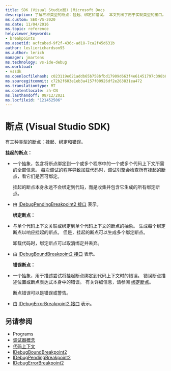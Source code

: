```yaml
---
title: SDK (Visual Studio断) |Microsoft Docs
description: 了解三种类型的断点：挂起、绑定和错误。 本文列出了用于实现类型的接口。
ms.custom: SEO-VS-2020
ms.date: 11/04/2016
ms.topic: reference
helpviewer_keywords:
- breakpoints
ms.assetid: acfcabed-9f2f-436c-ad18-7ca2f45d631b
author: leslierichardson95
ms.author: lerich
manager: jmartens
ms.technology: vs-ide-debug
ms.workload:
- vssdk
ms.openlocfilehash: c023119e621addb65b758bfbd17909d663f4e61451797c398b8123b2095ffd96
ms.sourcegitcommit: c72b2f603e1eb3a4157f00926df2e263831ea472
ms.translationtype: MT
ms.contentlocale: zh-CN
ms.lasthandoff: 08/12/2021
ms.locfileid: "121452506"
---
```

# <a name="breakpoints-visual-studio-sdk"></a>断点 (Visual Studio SDK)
有三种类型的断点：挂起、绑定和错误。

 **挂起的断点：**

- 一个抽象，包含将断点绑定到一个或多个程序中的一个或多个代码上下文所需的全部信息。 每次调试的程序导致加载代码时，调试引擎会检查所有挂起的断点，看它们是否可绑定。

   挂起的断点本身永远不会绑定到代码，而是收集并包含它生成的所有绑定断点。

- 由 [IDebugPendingBreakpoint2 接口](../../extensibility/debugger/reference/idebugpendingbreakpoint2.md) 表示。

  **绑定断点：**

- 与单个代码上下文关联或绑定到单个代码上下文的断点的抽象。 生成每个绑定断点以响应挂起的断点。 但是，挂起的断点可以生成多个绑定断点。

   卸载代码时，绑定断点可以取消绑定并丢弃。

- 由 [IDebugBoundBreakpoint2 接口](../../extensibility/debugger/reference/idebugboundbreakpoint2.md) 表示。

  **错误断点：**

- 一个抽象，用于描述尝试将挂起断点绑定到代码上下文时的错误。 错误断点描述位置或断点表达式本身中的错误。 有关详细信息，请参阅 [绑定断点](../../extensibility/debugger/binding-breakpoints.md)。

   断点错误可以是错误或警告。

- 由 [IDebugErrorBreakpoint2 接口](../../extensibility/debugger/reference/idebugerrorbreakpoint2.md) 表示。

## <a name="see-also"></a>另请参阅
- Programs 
- [调试器概念](../../extensibility/debugger/debugger-concepts.md)
- [代码上下文](../../extensibility/debugger/code-context.md)
- [IDebugBoundBreakpoint2](../../extensibility/debugger/reference/idebugboundbreakpoint2.md)
- [IDebugPendingBreakpoint2](../../extensibility/debugger/reference/idebugpendingbreakpoint2.md)
- [IDebugErrorBreakpoint2](../../extensibility/debugger/reference/idebugerrorbreakpoint2.md)
